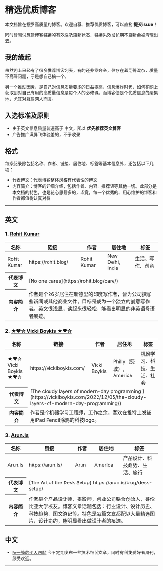 # 精选优质博客

本文档旨在搜罗高质量的博客。欢迎自荐、推荐优质博客，可以直接 **提交issue**！

同时请测试反馈博客链接的有效性及更新状态，链接失效或长期不更新会被清理出去。

## 我的缘起
虽然网上已经有了很多推荐博客列表，有的还非常齐全，但存在着芜菁混杂、质量不高等问题，于是想自己搞一个。

另一个推动因素，是自己对信息质量要求的日益提高，信息爆炸时代，如何在网上获取到对自己有用的高质量信息是每个人的必修课。而博客便是个优质信息的聚集地，尤其对互联网人而言。

## 入选标准及原则
- 由于英文信息质量普遍高于 中文，所以 **优先推荐英文博客**
- 广告推广满屏飞体验差的，不予收录

## 格式
每条记录除包括名称、作者、链接、居住地、标签等基本信息外，还包括以下几项：
- 代表博文：代表博客整体风格有代表性的博文.
- 内容简介：博客的详细介绍，包括作者、内容、推荐语等其他一切。此部分是本文档的特色，也是花心思最多的，毕竟，每一个优秀的、用心维护的博客和作者都值得认真对待
---

## 英文
### 1. [Rohit Kumar](https://rohit.blog/)
<table>
    <thead>
        <tr>
            <th>名称</th>
            <th>链接</th>
            <th>作者</th>
            <th>居住地</th>
            <th>标签</th>
        </tr>
    </thead>
    <tbody>
        <tr>
            <td >Rohit Kumar</td>
            <td > https://rohit.blog/ </td>
            <td >Rohit Kumar</td>
            <td>New Delhi, India</td>
            <td>生活、写作、创意</td>
        </tr>
        <tr>
            <th>代表博文</th>
            <td colspan=4>[No one cares](https://rohit.blog/care/)</td>
        </tr>
        <tr>
            <th>内容简介</th>
            <td colspan=4>作者是个26岁居住在新德里的印度写作者，曾为公司撰写些新闻或其他商业文件，目标是成为一个独立的创意写作者。英文很浅显，读起来很轻松，能看出明显的非英语母语者痕迹。</td>
        </tr>
    </tbody>
</table>

### 2. [★❤✰ Vicki Boykis ★❤✰](https://vickiboykis.com/)
<table>
    <thead>
        <tr>
            <th>名称</th>
            <th>链接</th>
            <th>作者</th>
            <th>居住地</th>
            <th>标签</th>
        </tr>
    </thead>
    <tbody>
        <tr>
            <td >★❤✰ Vicki Boykis ★❤✰</td>
            <td > https://vickiboykis.com/ </td>
            <td >Vicki Boykis</td>
            <td>Philly（费城）, America</td>
            <td>机器学习、科技、生活、社会</td>
        </tr>
        <tr>
            <th>代表博文</th>
            <td colspan=4>[The cloudy layers of modern-day programming
](https://vickiboykis.com/2022/12/05/the-cloudy-layers-of-modern-day-programming/)</td>
        </tr>
        <tr>
            <th>内容简介</th>
            <td colspan=4>作者是个机器学习工程师，工作之余，喜欢在推特上发些用iPad Pencil涂鸦的科技logo。</td>
        </tr>
    </tbody>
</table>

### 3. [Arun.is](https://arun.is/)
<table>
    <thead>
        <tr>
            <th>名称</th>
            <th>链接</th>
            <th>作者</th>
            <th>居住地</th>
            <th>标签</th>
        </tr>
    </thead>
    <tbody>
        <tr>
            <td >Arun.is</td>
            <td > https://arun.is/ </td>
            <td >Arun</td>
            <td>America</td>
            <td>产品设计、科技趋势、生活、旅行</td>
        </tr>
        <tr>
            <th>代表博文</th>
            <td colspan=4>[The Art of the Desk Setup]
            https://arun.is/blog/desk-setup/</td>
        </tr>
        <tr>
            <th>内容简介</th>
            <td colspan=4>作者是个产品设计师，摄影师，创业公司联合创始人，哥伦比亚大学校友。博客文章话题包括：行业设计、设计历史、科技趋势、图文游记等。特色是每篇文章都配以大量精选图片，设计简约，能明显看出做设计者的痕迹。</td>
        </tr>
    </tbody>
</table>

## 中文
- [阮一峰的个人网站](https://ruanyifeng.com/) 会不定期发布一些技术相关文章，同时有科技爱好者周刊，颇受欢迎。



---
